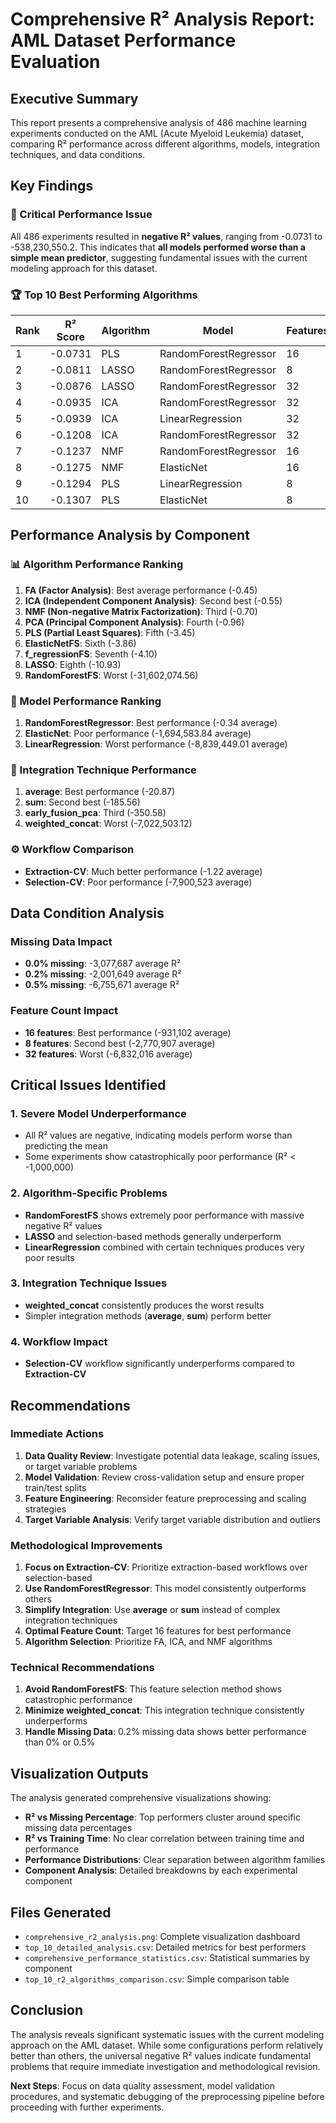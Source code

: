 # Comprehensive R² Analysis Report: AML Dataset Performance Evaluation

## Executive Summary

This report presents a comprehensive analysis of 486 machine learning experiments conducted on the AML (Acute Myeloid Leukemia) dataset, comparing R² performance across different algorithms, models, integration techniques, and data conditions.

## Key Findings

### 🚨 Critical Performance Issue
All 486 experiments resulted in **negative R² values**, ranging from -0.0731 to -538,230,550.2. This indicates that **all models performed worse than a simple mean predictor**, suggesting fundamental issues with the current modeling approach for this dataset.

### 🏆 Top 10 Best Performing Algorithms

| Rank | R² Score | Algorithm | Model | Features | Missing % | Integration Tech |
|------|----------|-----------|-------|----------|-----------|-----------------|
| 1 | -0.0731 | PLS | RandomForestRegressor | 16 | 0.5% | weighted_concat |
| 2 | -0.0811 | LASSO | RandomForestRegressor | 8 | 0.0% | sum |
| 3 | -0.0876 | LASSO | RandomForestRegressor | 32 | 0.0% | sum |
| 4 | -0.0935 | ICA | RandomForestRegressor | 32 | 0.0% | sum |
| 5 | -0.0939 | ICA | LinearRegression | 32 | 0.5% | weighted_concat |
| 6 | -0.1208 | ICA | RandomForestRegressor | 32 | 0.0% | early_fusion_pca |
| 7 | -0.1237 | NMF | RandomForestRegressor | 16 | 0.0% | early_fusion_pca |
| 8 | -0.1275 | NMF | ElasticNet | 16 | 0.0% | average |
| 9 | -0.1294 | PLS | LinearRegression | 8 | 0.5% | weighted_concat |
| 10 | -0.1307 | PLS | ElasticNet | 8 | 0.5% | weighted_concat |

## Performance Analysis by Component

### 📊 Algorithm Performance Ranking
1. **FA (Factor Analysis)**: Best average performance (-0.45)
2. **ICA (Independent Component Analysis)**: Second best (-0.55)
3. **NMF (Non-negative Matrix Factorization)**: Third (-0.70)
4. **PCA (Principal Component Analysis)**: Fourth (-0.96)
5. **PLS (Partial Least Squares)**: Fifth (-3.45)
6. **ElasticNetFS**: Sixth (-3.86)
7. **f_regressionFS**: Seventh (-4.10)
8. **LASSO**: Eighth (-10.93)
9. **RandomForestFS**: Worst (-31,602,074.56)

### 🤖 Model Performance Ranking
1. **RandomForestRegressor**: Best performance (-0.34 average)
2. **ElasticNet**: Poor performance (-1,694,583.84 average)
3. **LinearRegression**: Worst performance (-8,839,449.01 average)

### 🔗 Integration Technique Performance
1. **average**: Best performance (-20.87)
2. **sum**: Second best (-185.56)
3. **early_fusion_pca**: Third (-350.58)
4. **weighted_concat**: Worst (-7,022,503.12)

### ⚙️ Workflow Comparison
- **Extraction-CV**: Much better performance (-1.22 average)
- **Selection-CV**: Poor performance (-7,900,523 average)

## Data Condition Analysis

### Missing Data Impact
- **0.0% missing**: -3,077,687 average R²
- **0.2% missing**: -2,001,649 average R²
- **0.5% missing**: -6,755,671 average R²

### Feature Count Impact
- **16 features**: Best performance (-931,102 average)
- **8 features**: Second best (-2,770,907 average)
- **32 features**: Worst (-6,832,016 average)

## Critical Issues Identified

### 1. **Severe Model Underperformance**
- All R² values are negative, indicating models perform worse than predicting the mean
- Some experiments show catastrophically poor performance (R² < -1,000,000)

### 2. **Algorithm-Specific Problems**
- **RandomForestFS** shows extremely poor performance with massive negative R² values
- **LASSO** and selection-based methods generally underperform
- **LinearRegression** combined with certain techniques produces very poor results

### 3. **Integration Technique Issues**
- **weighted_concat** consistently produces the worst results
- Simpler integration methods (**average**, **sum**) perform better

### 4. **Workflow Impact**
- **Selection-CV** workflow significantly underperforms compared to **Extraction-CV**

## Recommendations

### Immediate Actions
1. **Data Quality Review**: Investigate potential data leakage, scaling issues, or target variable problems
2. **Model Validation**: Review cross-validation setup and ensure proper train/test splits
3. **Feature Engineering**: Reconsider feature preprocessing and scaling strategies
4. **Target Variable Analysis**: Verify target variable distribution and outliers

### Methodological Improvements
1. **Focus on Extraction-CV**: Prioritize extraction-based workflows over selection-based
2. **Use RandomForestRegressor**: This model consistently outperforms others
3. **Simplify Integration**: Use **average** or **sum** instead of complex integration techniques
4. **Optimal Feature Count**: Target 16 features for best performance
5. **Algorithm Selection**: Prioritize FA, ICA, and NMF algorithms

### Technical Recommendations
1. **Avoid RandomForestFS**: This feature selection method shows catastrophic performance
2. **Minimize weighted_concat**: This integration technique consistently underperforms
3. **Handle Missing Data**: 0.2% missing data shows better performance than 0% or 0.5%

## Visualization Outputs

The analysis generated comprehensive visualizations showing:
- **R² vs Missing Percentage**: Top performers cluster around specific missing data percentages
- **R² vs Training Time**: No clear correlation between training time and performance
- **Performance Distributions**: Clear separation between algorithm families
- **Component Analysis**: Detailed breakdowns by each experimental component

## Files Generated
- `comprehensive_r2_analysis.png`: Complete visualization dashboard
- `top_10_detailed_analysis.csv`: Detailed metrics for best performers
- `comprehensive_performance_statistics.csv`: Statistical summaries by component
- `top_10_r2_algorithms_comparison.csv`: Simple comparison table

## Conclusion

The analysis reveals significant systematic issues with the current modeling approach on the AML dataset. While some configurations perform relatively better than others, the universal negative R² values indicate fundamental problems that require immediate investigation and methodological revision.

**Next Steps**: Focus on data quality assessment, model validation procedures, and systematic debugging of the preprocessing pipeline before proceeding with further experiments. 